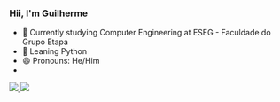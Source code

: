 ### Hii, I'm Guilherme 

- 🔭 Currently studying Computer Engineering at ESEG - Faculdade do Grupo Etapa
- 🌱 Leaning Python
- 😄 Pronouns: He/Him
- 
<a href="https://github.com/guimmachado/github-readme-stats">
  <img align="180em" src="https://github-readme-stats.vercel.app/api?username=guimmachado&show_icons=true&theme=synthwave&include_all_commits=true&count_private=true" />
</a>
<a href="https://github.com/guimmachado/github-readme-stats">
  <img align="180em" src="https://github-readme-stats.vercel.app/api/top-langs/?username=guimmachado&hide_progress=true&theme=synthwave" />
</a>
